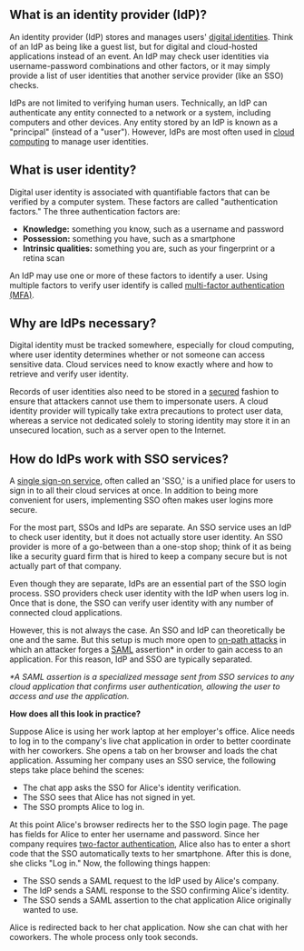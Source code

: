 ## What is an identity provider (IdP)?

An identity provider (IdP) stores and manages users' [digital identities](https://www.cloudflare.com/learning/access-management/what-is-identity/). Think of an IdP as being like a guest list, but for digital and cloud-hosted applications instead of an event. An IdP may check user identities via username-password combinations and other factors, or it may simply provide a list of user identities that another service provider (like an SSO) checks.

IdPs are not limited to verifying human users. Technically, an IdP can authenticate any entity connected to a network or a system, including computers and other devices. Any entity stored by an IdP is known as a "principal" (instead of a "user"). However, IdPs are most often used in [cloud computing](https://www.cloudflare.com/learning/cloud/what-is-the-cloud/) to manage user identities.

## What is user identity?

Digital user identity is associated with quantifiable factors that can be verified by a computer system. These factors are called "authentication factors." The three authentication factors are:

- **Knowledge:** something you know, such as a username and password
- **Possession:** something you have, such as a smartphone
- **Intrinsic qualities:** something you are, such as your fingerprint or a retina scan

An IdP may use one or more of these factors to identify a user. Using multiple factors to verify user identify is called [multi-factor authentication (MFA)](https://www.cloudflare.com/learning/access-management/what-is-multi-factor-authentication/).

## Why are IdPs necessary?

Digital identity must be tracked somewhere, especially for cloud computing, where user identity determines whether or not someone can access sensitive data. Cloud services need to know exactly where and how to retrieve and verify user identity.

Records of user identities also need to be stored in a [secured](https://www.cloudflare.com/learning/cloud/what-is-cloud-security/) fashion to ensure that attackers cannot use them to impersonate users. A cloud identity provider will typically take extra precautions to protect user data, whereas a service not dedicated solely to storing identity may store it in an unsecured location, such as a server open to the Internet.

## How do IdPs work with SSO services?

A [single sign-on service](https://www.cloudflare.com/learning/access-management/what-is-sso/), often called an 'SSO,' is a unified place for users to sign in to all their cloud services at once. In addition to being more convenient for users, implementing SSO often makes user logins more secure.

For the most part, SSOs and IdPs are separate. An SSO service uses an IdP to check user identity, but it does not actually store user identity. An SSO provider is more of a go-between than a one-stop shop; think of it as being like a security guard firm that is hired to keep a company secure but is not actually part of that company.

Even though they are separate, IdPs are an essential part of the SSO login process. SSO providers check user identity with the IdP when users log in. Once that is done, the SSO can verify user identity with any number of connected cloud applications.

However, this is not always the case. An SSO and IdP can theoretically be one and the same. But this setup is much more open to [on-path attacks](https://www.cloudflare.com/learning/security/threats/on-path-attack/) in which an attacker forges a [SAML](https://www.cloudflare.com/learning/access-management/what-is-saml/) assertion* in order to gain access to an application. For this reason, IdP and SSO are typically separated.

_*A SAML assertion is a specialized message sent from SSO services to any cloud application that confirms user authentication, allowing the user to access and use the application._

**How does all this look in practice?**

Suppose Alice is using her work laptop at her employer's office. Alice needs to log in to the company's live chat application in order to better coordinate with her coworkers. She opens a tab on her browser and loads the chat application. Assuming her company uses an SSO service, the following steps take place behind the scenes:

- The chat app asks the SSO for Alice's identity verification.
- The SSO sees that Alice has not signed in yet.
- The SSO prompts Alice to log in.

At this point Alice's browser redirects her to the SSO login page. The page has fields for Alice to enter her username and password. Since her company requires [two-factor authentication](https://www.cloudflare.com/learning/access-management/what-is-two-factor-authentication/), Alice also has to enter a short code that the SSO automatically texts to her smartphone. After this is done, she clicks "Log in." Now, the following things happen:

- The SSO sends a SAML request to the IdP used by Alice's company.
- The IdP sends a SAML response to the SSO confirming Alice's identity.
- The SSO sends a SAML assertion to the chat application Alice originally wanted to use.

Alice is redirected back to her chat application. Now she can chat with her coworkers. The whole process only took seconds.